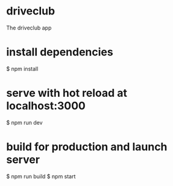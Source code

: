 # driveclub
The driveclub app

# install dependencies
$ npm install

# serve with hot reload at localhost:3000
$ npm run dev

# build for production and launch server
$ npm run build
$ npm start
